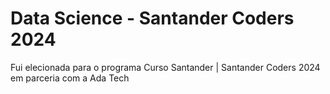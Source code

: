 # Data Science - Santander Coders 2024
Fui elecionada para o programa Curso Santander | Santander Coders 2024 em parceria com a Ada Tech
